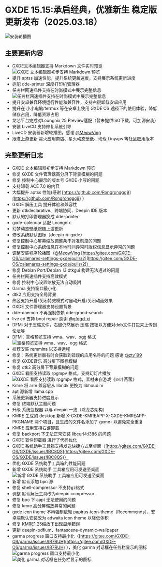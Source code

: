 # GXDE 15.15:承启经典，优雅新生 稳定版更新发布（2025.03.18）

![安装轮播图](/news/15.15/slide1.jpg)  

## 主要更新内容

- GXDE文本编辑器支持 Markdown 文件实时预览
  ![GXDE 文本编辑器初步支持 Markdown 预览](/news/15.15/gxde-editor.jpg)
- 提升 aptss 加速性能，提升系统更新速度，支持展示系统更新进度
- 适配 dde-printer 深度打印机管理器
- 任务栏网速插件支持在时尚模式中展示完整信息
  ![任务栏网速插件支持在时尚模式中展示完整信息](/news/15.15/dock-monitor.jpg)
- 提升安卓兼容环境运行性能和兼容性，支持右键卸载安卓应用
- 提升在 小小电脑/termux 等在安卓上使用 GXDE OS 途径下的使用体验，降低储存占用，降低资源占用
- 龙芯平台完成对Loongnix 25 Preview适配（暂未提供ISO下载，可加源安装）
- 安装 LiveCD 支持修复系统引导
- LiveCD 安装器新增轮播图，感谢 [@MeowVing](https://gitee.com/possibleving)
- 跟进上游更新 星火应用商店、星火动态壁纸、玲珑 Linyaps 等社区应用版本

## 完整更新日志
- GXDE 文本编辑器初步支持 Markdown 预览
- 修复 GXDE 文件管理器高分屏下背景模糊的问题
- 修复 控制中心展示的版本号 GXDE 小写的问题
- 支持卸载 ACE 7.0 的内容
- 大幅提升 aptss 性能(感谢 [https://github.com/Rongronggg9](https://github.com/Rongronggg9) ）
- GXDE 解压工具 提升体验和兼容性
- 更新 dtkdeclarative、跨端协同、Deepin IDE 版本
- 默认的打印管理器换成 dde-printer
- gxde-calendar 适配 Loongnix
- 幻梦动态壁纸跟随上游更新
- 修改系统默认图标（deepin => gxde）
- 修复控制中心屏幕缩放调整条不对准刻度的问题
- 修复控制中心系统信息在本地时间异常时版权信息显示异常的问题
- 调整安装程序轮播图（[@MeowVing](https://gitee.com/possibleving) [https://gitee.com/GXDE-OS/calamares-settings-gxde/pulls/2](https://gitee.com/GXDE-OS/calamares-settings-gxde/pulls/2)）
- 修复 Debian Port/Debian 13 dtkgui 构建无法通过的问题
- 任务栏网速插件支持高效模式
- 修复 控制中心设置缩放无法自动吸附
- Garma 支持窗口最小化
- dtk2 应用支持全局背景
- 热区支持开启/关闭特效模式时自动开启/关闭动画效果
- GXDE 文件管理器支持设置背景
- dde-daemon 不再强制依赖 dde-grand-search
- live cd 支持 boot repair 感谢 [@gfdgd-xi](https://gitee.com/GXDE-OS)
- DFM: 对于压缩文件，右键仍然展示 压缩 按钮以方便对deb文件打包来上传到论坛等
- DFM：空格预览支持 wma、wav、ogg 格式
  ![空格预览支持 wma、wav、ogg 格式](/news/15.15/file-preview.jpg)
- 推荐安装 remmina 以支持远程
- 修复：系统更新器有时会获取到错误的应用名称的问题 感谢 [@zty199](https://gitee.com/zty199)
- 修复 GXDE音乐 高分屏下图标模糊
- 修复 dtk2 高分屏下背景模糊的问题
- GXDE 看图支持读取 rpgmpv 格式，支持幻灯片播放
  ![GXDE 看图支持读取 rpgmpv 格式，素材来自游戏《四叶苜蓿》](/news/15.15/gxde-image-viewer.jpg)
- Kmre 将 arm 兼容层从 libndk 更换为 libhoudini
- apt 源新增 llama.cpp
- 系统更新器支持进度显示
- 修复 终端默认主题问题
- 升级 系统监视器 以与 deepin 一致（除龙芯架构）
- KMRE 生成的 desktop 新增 X-GXDE-KMREAPP X-GXDE-KMREAPP-PKGNAME 两个项目，且生成的文件名添加了 gxme- 以避免完全重复
- KMRE 应用支持右键卸载
- 修复 backport 下无法正常安装 libcurl4:i386 的问题
- GXDE 软件卸载器 进行了代码优化
- GXDE 系统助手工具箱支持发送快捷方式至桌面（[https://gitee.com/GXDE-OS/GXDE/issues/IBC8QS](https://gitee.com/GXDE-OS/GXDE/issues/IBC8QS)）
- 优化 GXDE 系统助手工具箱的性能问题
- 新增 GXDE 系统助手 工具箱应用可发送至桌面
  ![新增 GXDE 系统助手 工具箱应用可发送至桌面](/news/15.15/gxde-system-assistant.jpg)
- 新增 默认添加 bpo 源
- 修复 shell-compressor 不支持gz格式
- 调整 默认解压工具改为deepin compressor
- 修复 bpo 下 aapt 无法使用的问题
- 修复 kmre 高分屏缩放异常的问题
- gxde icon theme 不再强制依赖 papirus-icon-theme（Recommends），安卓端默认安装改为 adwaita icon theme 以降低体积
- 修复 KMRE1.25缩放下出现显示错误
- 更新 deepin-pdfium、fantascene-dynamic-wallpaper
- garma progress 窗口支持最小化（[https://gitee.com/GXDE-OS/garma/issues/IB7RUH](https://gitee.com/GXDE-OS/garma/issues/IB7RUH) ），美化 garma 对话框在任务栏显示的图标
  ![garma progress 窗口支持最小化](/news/15.15/garma.jpg)
  ![美化 garma 对话框在任务栏显示的图标](/news/15.15/garma-dock.jpg)